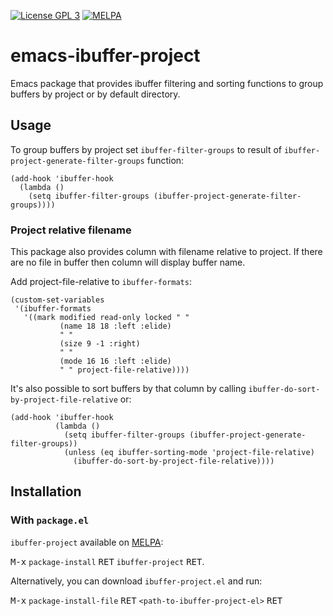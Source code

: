 [![License GPL 3](https://img.shields.io/badge/license-GPL_3-green.svg)](http://www.gnu.org/copyleft/gpl.html)
[![MELPA](http://melpa.org/packages/ibuffer-project-badge.svg)](http://melpa.org/#/ibuffer-project)

# emacs-ibuffer-project

Emacs package that provides ibuffer filtering and sorting functions to group buffers by project or by default directory.

## Usage

To group buffers by project set `ibuffer-filter-groups` to result of `ibuffer-project-generate-filter-groups` function:
```elisp
(add-hook 'ibuffer-hook
  (lambda ()
    (setq ibuffer-filter-groups (ibuffer-project-generate-filter-groups))))
```

### Project relative filename

This package also provides column with filename relative to project. If there are no file in buffer then column will display buffer name.

Add project-file-relative to `ibuffer-formats`:
```elisp
(custom-set-variables
 '(ibuffer-formats
   '((mark modified read-only locked " "
           (name 18 18 :left :elide)
           " "
           (size 9 -1 :right)
           " "
           (mode 16 16 :left :elide)
           " " project-file-relative))))
```

It's also possible to sort buffers by that column by calling `ibuffer-do-sort-by-project-file-relative` or:
```elisp
(add-hook 'ibuffer-hook
          (lambda ()
            (setq ibuffer-filter-groups (ibuffer-project-generate-filter-groups))
            (unless (eq ibuffer-sorting-mode 'project-file-relative)
              (ibuffer-do-sort-by-project-file-relative))))
```

## Installation

### With `package.el`

`ibuffer-project` available on [MELPA](http://melpa.org):

<kbd>M-x</kbd> `package-install` <kbd>RET</kbd> `ibuffer-project` <kbd>RET</kbd>.

Alternatively, you can download `ibuffer-project.el` and run:

<kbd>M-x</kbd> `package-install-file` <kbd>RET</kbd> `<path-to-ibuffer-project-el>` <kbd>RET</kbd>
